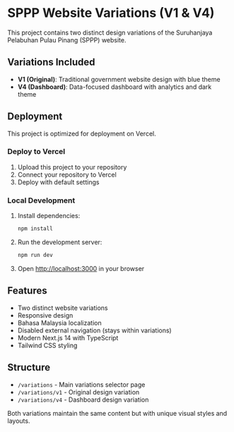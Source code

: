 # SPPP Website Variations (V1 & V4)

This project contains two distinct design variations of the Suruhanjaya Pelabuhan Pulau Pinang (SPPP) website.

## Variations Included

- **V1 (Original)**: Traditional government website design with blue theme
- **V4 (Dashboard)**: Data-focused dashboard with analytics and dark theme

## Deployment

This project is optimized for deployment on Vercel.

### Deploy to Vercel

1. Upload this project to your repository
2. Connect your repository to Vercel
3. Deploy with default settings

### Local Development

1. Install dependencies:
   ```bash
   npm install
   ```

2. Run the development server:
   ```bash
   npm run dev
   ```

3. Open [http://localhost:3000](http://localhost:3000) in your browser

## Features

- Two distinct website variations
- Responsive design
- Bahasa Malaysia localization
- Disabled external navigation (stays within variations)
- Modern Next.js 14 with TypeScript
- Tailwind CSS styling

## Structure

- `/variations` - Main variations selector page
- `/variations/v1` - Original design variation
- `/variations/v4` - Dashboard design variation

Both variations maintain the same content but with unique visual styles and layouts.